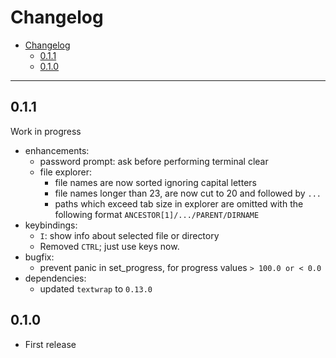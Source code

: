 # Changelog

- [Changelog](#changelog)
  - [0.1.1](#011)
  - [0.1.0](#010)

---

## 0.1.1

Work in progress

- enhancements:
  - password prompt: ask before performing terminal clear
  - file explorer:
    - file names are now sorted ignoring capital letters
    - file names longer than 23, are now cut to 20 and followed by `...`
    - paths which exceed tab size in explorer are omitted with the following format `ANCESTOR[1]/.../PARENT/DIRNAME`
- keybindings:
  - `I`: show info about selected file or directory
  - Removed `CTRL`; just use keys now.
- bugfix:
  - prevent panic in set_progress, for progress values `> 100.0 or < 0.0`
- dependencies:
  - updated `textwrap` to `0.13.0`

## 0.1.0

- First release